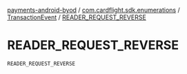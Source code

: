[payments-android-byod](../../index.md) / [com.cardflight.sdk.enumerations](../index.md) / [TransactionEvent](index.md) / [READER_REQUEST_REVERSE](./-r-e-a-d-e-r_-r-e-q-u-e-s-t_-r-e-v-e-r-s-e.md)

# READER_REQUEST_REVERSE

`READER_REQUEST_REVERSE`